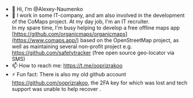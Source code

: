 - 👋 Hi, I’m @Alexey-Naumenko
- 👀 I work in some IT-company, and am also involved in the development of the CoMaps project. At my day job, I'm an IT recruiter.  
In my spare time, I'm busy helping to develop a free offline maps app [https://github.com/organicmaps/organicmaps](https://www.comaps.app/) based on the OpenStreetMap project, 
as well as maintaining several non-profit project e.g. https://github.com/safetytracker  (free open source geo-locator via SMS)
- 📫 How to reach me: https://t.me/ooprizrakoo
- ⚡ Fun fact: There is also my old github account https://github.com/ooprizrakoo, the 2FA key for which was lost and tech support was unable to help recover . 

<!---
alexey-naumenko/alexey-naumenko is a ✨ special ✨ repository because its `README.md` (this file) appears on your GitHub profile.
You can click the Preview link to take a look at your changes.
--->
